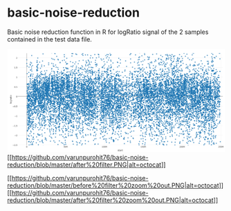 # basic-noise-reduction
Basic noise reduction function in R for logRatio signal of the 2 samples contained in the test data file.

![picture alt](https://github.com/varunpurohit76/basic-noise-reduction/blob/master/before%20filter.PNG)
[[https://github.com/varunpurohit76/basic-noise-reduction/blob/master/after%20filter.PNG|alt=octocat]]

[[https://github.com/varunpurohit76/basic-noise-reduction/blob/master/before%20filter%20zoom%20out.PNG|alt=octocat]]
[[https://github.com/varunpurohit76/basic-noise-reduction/blob/master/after%20filter%20zoom%20out.PNG|alt=octocat]]
